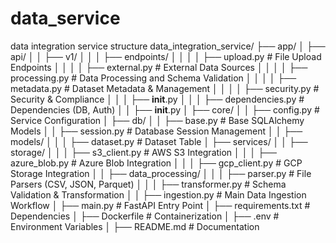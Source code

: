# data_service
data integration service structure
data_integration_service/
├── app/
│   ├── api/
│   │   ├── v1/
│   │   │   ├── endpoints/
│   │   │   │   ├── upload.py         # File Upload Endpoints
│   │   │   │   ├── external.py       # External Data Sources
│   │   │   │   ├── processing.py     # Data Processing and Schema Validation
│   │   │   │   ├── metadata.py       # Dataset Metadata & Management
│   │   │   │   ├── security.py       # Security & Compliance
│   │   │   ├── __init__.py
│   │   │   ├── dependencies.py       # Dependencies (DB, Auth)
│   │   ├── __init__.py
│   ├── core/
│   │   ├── config.py                 # Service Configuration
│   ├── db/
│   │   ├── base.py                    # Base SQLAlchemy Models
│   │   ├── session.py                 # Database Session Management
│   │   ├── models/
│   │   │   ├── dataset.py             # Dataset Table
│   ├── services/
│   │   ├── storage/
│   │   │   ├── s3_client.py           # AWS S3 Integration
│   │   │   ├── azure_blob.py          # Azure Blob Integration
│   │   │   ├── gcp_client.py          # GCP Storage Integration
│   │   ├── data_processing/
│   │   │   ├── parser.py              # File Parsers (CSV, JSON, Parquet)
│   │   │   ├── transformer.py         # Schema Validation & Transformation
│   │   ├── ingestion.py               # Main Data Ingestion Workflow
│   ├── main.py                        # FastAPI Entry Point
│   ├── requirements.txt               # Dependencies
│   ├── Dockerfile                     # Containerization
│   ├── .env                           # Environment Variables
│   ├── README.md                      # Documentation

